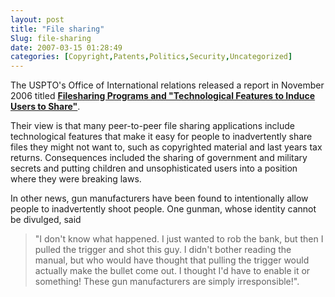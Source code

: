 ```yaml
---
layout: post
title: "File sharing"
Slug: file-sharing
date: 2007-03-15 01:28:49
categories: [Copyright,Patents,Politics,Security,Uncategorized]
---
```

The USPTO's Office of International relations released a report in November 2006 titled [**Filesharing Programs and "Technological Features to Induce Users to Share"**](http://www.uspto.gov/web/offices/dcom/olia/copyright/oir_report_on_inadvertent_sharing_v1012.pdf "Direct link to PDF document").

Their view is that many peer-to-peer file sharing applications include technological features that make it easy for people to inadvertently share files they might not want to, such as copyrighted material and last years tax returns. Consequences included the sharing of government and military secrets and putting children and unsophisticated users into a position where they were breaking laws.

In other news, gun manufacturers have been found to intentionally allow people to inadvertently shoot people. One gunman, whose identity cannot be divulged, said

> "I don't know what happened. I just wanted to rob the bank, but then I pulled the trigger and shot this guy. I didn't bother reading the manual, but who would have thought that pulling the trigger would actually make the bullet come out. I thought I'd have to enable it or something! These gun manufacturers are simply irresponsible!".
